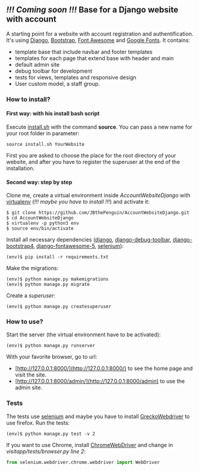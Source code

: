## ***!!! Coming soon !!!*** Base for a Django website with account

A starting point for a website with account registration and authentification. It's using [Django](https://www.djangoproject.com/foundation/), [Bootstrap](https://getbootstrap.com/docs/4.4/getting-started/introduction/), [Font Awesome](https://fontawesome.com/icons) and [Google Fonts](https://fonts.google.com/). It contains:
- template base that include navbar and footer templates
- templates for each page that extend base with header and main
- default admin site
- debug toolbar for development
- tests for views, templates and responsive design
- User custom model, a staff group.

### How to install?

#### First way: with his install bash script
Execute [install.sh]() with the command **source**. You can pass a new name for your root folder in parameter:
```shell
source install.sh YourWebsite
```
First you are asked to choose the place for the root directory of your website, and after you have to register the superuser at the end of the installation.

#### Second way: step by step
Clone me, create a virtual environment inside *AccountWebsiteDjango* with [virtualenv](https://virtualenv.pypa.io/en/stable/) (*!!! maybe you have to install !!!*) and activate it:
```shell
$ git clone https://github.com/JBthePenguin/AccountWebsiteDjango.git
$ cd AccountWebsiteDjango
$ virtualenv -p python3 env
$ source env/bin/activate
```
Install all necessary dependencies ([django](https://www.djangoproject.com/foundation/), [django-debug-toolbar](https://django-debug-toolbar.readthedocs.io/en/stable/), [django-bootstrap4](https://django-bootstrap4.readthedocs.io/en/latest/index.html), [django-fontawesome-5](https://github.com/BenjjinF/django-fontawesome-5), [selenium](https://selenium-python.readthedocs.io/)):
```shell
(env)$ pip install -r requirements.txt
```
Make the migrations:
```shell
(env)$ python manage.py makemigrations
(env)$ python manage.py migrate
```
Create a *superuser*:
```shell
(env)$ python manage.py createsuperuser
```

### How to use?
Start the server (the virtual environment have to be activated):
```shell
(env)$ python manage.py runserver
```
With your favorite browser, go to url:
- [http://127.0.0.1:8000/](http://127.0.0.1:8000/) to see the home page and visit the site.
- [http://127.0.0.1:8000/admin/](http://127.0.0.1:8000/admin) to use the admin site.


### Tests
The tests use [selenium](https://selenium-python.readthedocs.io/) and maybe you have to install [GreckoWebdriver](https://github.com/mozilla/geckodriver/releases) to use firefox.
Run the tests:
```shell 
(env)$ python manage.py test -v 2
```
If you want to use Chrome, install [ChromeWebDriver](http://chromedriver.chromium.org/downloads) and change in *visitapp/tests/browser.py line 2*:
```python
from selenium.webdriver.chrome.webdriver import WebDriver
```
